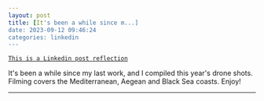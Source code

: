```yaml
---
layout: post
title: [It's been a while since m...]
date: 2023-09-12 09:46:24
categories: linkedin
---
```


[`This is a Linkedin post reflection`](https://www.linkedin.com/feed/update/urn:li:activity:7107298392908660740)

It's been a while since my last work, and I compiled this year's drone shots. Filming covers the Mediterranean, Aegean and Black Sea coasts. Enjoy!

<hr>
<div class="row mt-3">


</div>
